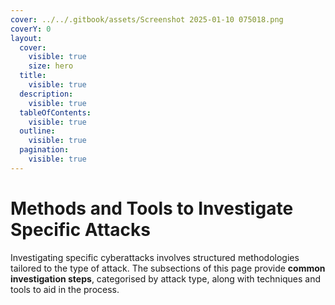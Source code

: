 ```yaml
---
cover: ../../.gitbook/assets/Screenshot 2025-01-10 075018.png
coverY: 0
layout:
  cover:
    visible: true
    size: hero
  title:
    visible: true
  description:
    visible: true
  tableOfContents:
    visible: true
  outline:
    visible: true
  pagination:
    visible: true
---
```


# Methods and Tools to Investigate Specific Attacks

Investigating specific cyberattacks involves structured methodologies tailored to the type of attack. The subsections of this page provide **common investigation steps**, categorised by attack type, along with techniques and tools to aid in the process.
